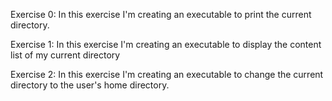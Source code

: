 Exercise 0: In this exercise I'm creating an executable to print the current directory.

Exercise 1: In this exercise I'm creating an executable to display the content list of my current directory

Exercise 2: In this exercise I'm creating an executable to change the current directory to the user's home directory.
